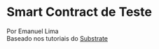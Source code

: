 # Smart Contract de Teste

Por Emanuel Lima  
Baseado nos tutoriais do [Substrate](https://substrate.dev/substrate-contracts-workshop/)  
